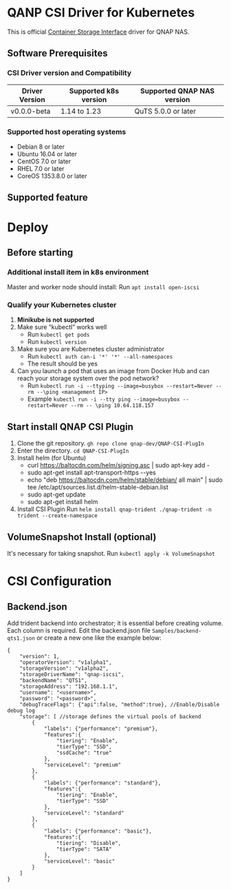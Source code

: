 # QANP CSI Driver for Kubernetes
This is official [Container Storage Interface](https://github.com/container-storage-interface) driver for QNAP NAS.

## Software Prerequisites
### CSI Driver version and Compatibility
| Driver Version  | Supported k8s version   | Supported QNAP NAS version |
| ----------------| ------------------------|----------------------------|
| v0.0.0-beta     |     1.14 to 1.23        | QuTS 5.0.0 or later        |

### Supported host operating systems
- Debian 8 or later
- Ubuntu 16.04 or later
- CentOS 7.0 or later
- RHEL 7.0 or later
- CoreOS 1353.8.0 or later

## Supported feature

# Deploy
## Before starting
### Additional install item in k8s environment
Master and worker node should install: 
Run `apt install open-iscsi`

### Qualify your Kubernetes cluster
1. **Minikube is not supported**
2. Make sure “kubectl” works well
   - Run `kubectl get pods`
   - Run `kubectl version`
3. Make sure you are Kubernetes cluster administrator
   - Run `kubectl auth can-i '*' '*' --all-namespaces`
   - The result should be yes
4. Can you launch a pod that uses an image from Docker Hub and can reach your storage system over the pod network?
   - Run `kubectl run -i --ttyping --image=busybox --restart=Never --rm --\ping <management IP>`
   - Example `kubectl run -i --tty ping --image=busybox --restart=Never --rm -- \ping 10.64.118.157`

## Start install QNAP CSI Plugin
1. Clone the git repository. `gh repo clone qnap-dev/QNAP-CSI-PlugIn`
2. Enter the directory. `cd QNAP-CSI-PlugIn`
3. Install helm (for Ubuntu)
   - curl https://baltocdn.com/helm/signing.asc | sudo apt-key add -
   - sudo apt-get install apt-transport-https --yes
   - echo "deb https://baltocdn.com/helm/stable/debian/ all main" | sudo tee /etc/apt/sources.list.d/helm-stable-debian.list
   - sudo apt-get update
   - sudo apt-get install helm
4. Install CSI Plugin
Run `helm install qnap-trident ./qnap-trident -n trident --create-namespace`

## VolumeSnapshot Install (optional)
It's necessary for taking snapshot.
Run `kubectl apply -k VolumeSnapshot`

# CSI Configuration
## Backend.json
Add trident backend into orchestrator; it is essential before creating volume. Each column is required.
Edit the backend.json file `Samples/backend-qts1.json` or create a new one like the example below:
```
{
    "version": 1,
    "operatorVersion": "v1alpha1",
    "storageVersion": "v1alpha2",
    "storageDriverName": "qnap-iscsi",
    "backendName": "QTS1",
    "storageAddress": "192.168.1.1",
    "username": "<username>",
    "password": "<password>",
    "debugTraceFlags": {"api":false, "method":true}, //Enable/Disable debug log 
    "storage": [ //storage defines the virtual pools of backend
        {
            "labels": {"performance": "premium"},
            "features":{
                "tiering": "Enable",
                "tierType": "SSD",
                "ssdCache": "true"
            },
            "serviceLevel": "premium"
        },
        {
            "labels": {"performance": "standard"},
            "features":{
                "tiering": "Enable",
                "tierType": "SSD"
            },
            "serviceLevel": "standard"
        },
        {
            "labels": {"performance": "basic"},
            "features":{
                "tiering": "Disable",
                "tierType": "SATA"
            },
            "serviceLevel": "basic"
        }
    ]
}
```
